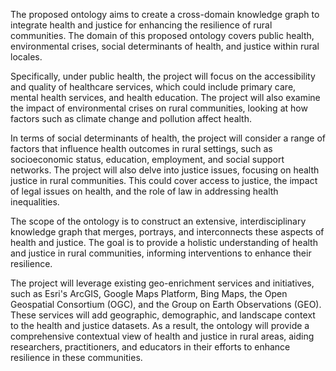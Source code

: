 The proposed ontology aims to create a cross-domain knowledge graph to integrate health and justice for enhancing the resilience of rural communities. The domain of this proposed ontology covers public health, environmental crises, social determinants of health, and justice within rural locales. 

Specifically, under public health, the project will focus on the accessibility and quality of healthcare services, which could include primary care, mental health services, and health education. The project will also examine the impact of environmental crises on rural communities, looking at how factors such as climate change and pollution affect health. 

In terms of social determinants of health, the project will consider a range of factors that influence health outcomes in rural settings, such as socioeconomic status, education, employment, and social support networks. The project will also delve into justice issues, focusing on health justice in rural communities. This could cover access to justice, the impact of legal issues on health, and the role of law in addressing health inequalities.

The scope of the ontology is to construct an extensive, interdisciplinary knowledge graph that merges, portrays, and interconnects these aspects of health and justice. The goal is to provide a holistic understanding of health and justice in rural communities, informing interventions to enhance their resilience.

The project will leverage existing geo-enrichment services and initiatives, such as Esri's ArcGIS, Google Maps Platform, Bing Maps, the Open Geospatial Consortium (OGC), and the Group on Earth Observations (GEO). These services will add geographic, demographic, and landscape context to the health and justice datasets. As a result, the ontology will provide a comprehensive contextual view of health and justice in rural areas, aiding researchers, practitioners, and educators in their efforts to enhance resilience in these communities.